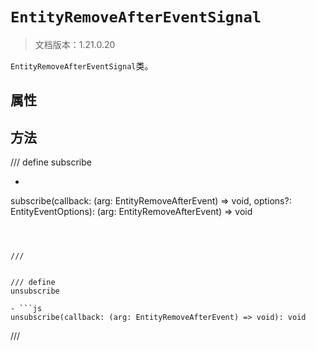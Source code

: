 # `EntityRemoveAfterEventSignal`

> 文档版本：1.21.0.20

`EntityRemoveAfterEventSignal`类。

## 属性

## 方法

/// define
subscribe

- ```js
subscribe(callback: (arg: EntityRemoveAfterEvent) => void, options?: EntityEventOptions): (arg: EntityRemoveAfterEvent) => void
```



///


/// define
unsubscribe

- ```js
unsubscribe(callback: (arg: EntityRemoveAfterEvent) => void): void
```



///

